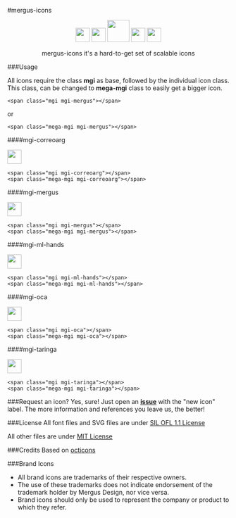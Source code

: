 #mergus-icons

<p align="center">
<span>
<img height="32" width="32" src="https://cdn.rawgit.com/MergusDesign/mergus-icons/master/lib/svg/correoarg.svg">
</span>
<span>
<img height="32" width="32" src="https://cdn.rawgit.com/MergusDesign/mergus-icons/master/lib/svg/ml-hands.svg">
</span>
<span>
<img height="50" width="" src="https://cdn.rawgit.com/MergusDesign/mergus-icons/master/lib/svg/mergus.svg">
</span>
<span>
<img height="32" width="32" src="https://cdn.rawgit.com/MergusDesign/mergus-icons/master/lib/svg/oca.svg">
</span>
<span>
<img height="32" width="32" src="https://cdn.rawgit.com/MergusDesign/mergus-icons/master/lib/svg/taringa.svg">
</span>
</p>

<p align="center">mergus-icons it's a hard-to-get set of scalable icons</p>
 
###Usage

All icons require the class **mgi** as base, followed by the individual icon class. This class, can be changed to **mega-mgi** class to easily get a bigger icon.

	<span class="mgi mgi-mergus"></span>

or

	<span class="mega-mgi mgi-mergus"></span>

####mgi-correoarg

<p>
<span>
<img height="32" width="32" src="https://cdn.rawgit.com/MergusDesign/mergus-icons/master/lib/svg/correoarg.svg">
</span>
</p>

	<span class="mgi mgi-correoarg"></span>
	<span class="mega-mgi mgi-correoarg"></span>

####mgi-mergus

<p>
<span>
<img height="32" width="32" src="https://cdn.rawgit.com/MergusDesign/mergus-icons/master/lib/svg/mergus.svg">
</span>
</p> 

	<span class="mgi mgi-mergus"></span>
	<span class="mega-mgi mgi-mergus"></span>

####mgi-ml-hands

<p>
<span>
<img height="32" width="32" src="https://cdn.rawgit.com/MergusDesign/mergus-icons/master/lib/svg/ml-hands.svg">
</span>
</p>

	<span class="mgi mgi-ml-hands"></span>
	<span class="mega-mgi mgi-ml-hands"></span>

####mgi-oca

<p>
<span>
<img height="32" width="32" src="https://cdn.rawgit.com/MergusDesign/mergus-icons/master/lib/svg/oca.svg">
</span>
</p>

	<span class="mgi mgi-oca"></span>
	<span class="mega-mgi mgi-oca"></span>

####mgi-taringa

<p>
<span>
<img height="32" width="32" src="https://cdn.rawgit.com/MergusDesign/mergus-icons/master/lib/svg/taringa.svg">
</span>
</p>

	<span class="mgi mgi-taringa"></span>
	<span class="mega-mgi mgi-taringa"></span>

###Request an icon? Yes, sure!
Just open an [**issue**](https://github.com/MergusDesign/mergus-icons/issues) with the "new icon" label. The more information and references you leave us, the better!


###License
All font files and SVG files are under [SIL OFL 1.1 License](http://scripts.sil.org/cms/scripts/page.php?site_id=nrsi&id=OFL) 

All other files are under [MIT License](https://opensource.org/licenses/mit-license.html) 

###Credits
Based on [octicons](https://github.com/primer/octicons)

###Brand Icons

 - All brand icons are trademarks of their respective owners.
 - The use of these trademarks does not indicate endorsement of the trademark holder by Mergus Design, nor vice versa.
 - Brand icons should only be used to represent the company or product to which they refer.